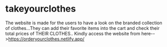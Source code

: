 # takeyourclothes
The website is made for the users to have a look on the branded collection of clothes...They can add their favorite items into the cart and check their total prices of THEIR CLOTHES..
Kindly access the website from here-->https://orderyourclothes.netlify.app/
